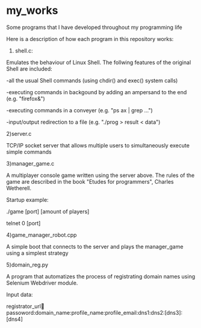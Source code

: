 # my_works
Some programs that I have developed throughout my programming life


Here is a description of how each program in this repository works:

1) shell.c:

Emulates the behaviour of Linux Shell. The follwing features of the original Shell are included:

-all the usual Shell commands (using chdir() and exec() system calls)

-executing commands in backgound by adding an ampersand to the end (e.g.  "firefox&")

-executing commands in a conveyer (e.g. "ps ax | grep ...")

-input/output redirection to a file (e.g. "./prog > result < data")


2)server.c

TCP/IP socket server that allows multiple users to simultaneously execute simple commands

3)manager_game.c

A multiplayer console game written using the server above. The rules of the game are described in the book "Etudes for programmers", Charles Wetherell.

Startup example:

./game [port] [amount of players] 

telnet 0 [port]

4)game_manager_robot.cpp

A simple boot that connects to the server and plays the manager_game using a simplest strategy

5)domain_reg.py

A program that automatizes the process of registrating domain names using Selenium Webdriver module.

Input data:

registrator_url:email:passoword:domain_name:profile_name:profile_email:dns1:dns2:[dns3]:[dns4]
